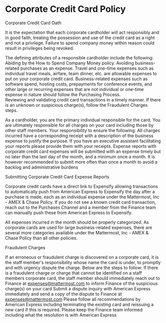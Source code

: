 # Corporate Credit Card Policy

Corporate Credit Card Oath

It is the expectation that each corporate cardholder will act responsibly and in good faith, treating the possession and use of the credit card as a right and not a privilege. Failure to spend company money within reason could result in privileges being revoked. 

The defining attributes of a responsible cardholder include the following:
Abiding by the How to Spend Company Money policy.
Avoiding business-related purchases as an expense. Travel and one-time expenses such as individual travel meals, airfare, team dinner, etc. are allowable expenses to put on your corporate credit card. Business-related expenses such as software spend, hosting costs, prepayments for conference events, and other large or recurring expenses that are not individual or one-time expense in nature should follow the Purchasing Process.  
Reviewing and validating credit card transactions in a timely manner. If there is an unknown or suspicious charge(s), follow the Fraudulent Charges steps.

As a cardholder, you are the primary individual responsible for the card. You are ultimately responsible for all charges on your card including those by other staff members. Your responsibility to ensure the following:
All charges incurred have a corresponding receipt with a description of the business expense to justify the purpose. If you have an executive assistant facilitating your reports please provide them with your receipts.
Expense reports with corporate credit card expenses will be submitted with an expense timely but no later than the last day of the month, and a minimum once a month. It is however recommended to submit more often than once a month to avoid a backlog and administrative burdens

Submitting Corporate Credit Card Expense Reports

Corporate credit cards have a direct link to Expensify allowing transactions to automatically push from American Express to Expensify the day after a purchase is made, each as an individual expense under the Mattermost, Inc - AMEX & Chase Policy. If you do not see a known credit card transaction, reach out to the Purchases Channel and a member from the Finance team can manually push these from American Express to Expensify. 

All expenses incurred in the month should be properly categorized. As corporate cards are used for large business-related expenses, there are several more categories available under the Mattermost, Inc - AMEX & Chase Policy than all other policies. 

Fraudulent Charges

If an erroneous or fraudulent charge is discovered on a corporate card, it is the staff member's responsibility whose name the card is under, to promptly and with urgency dispute the charge. Below are the steps to follow:‌
If there is a fraudulent charge or charge that cannot be identified on a staff members corporate card, the staff member should immediately reach out to Finance at expenses@mattermost.com to inform Finance of the suspicious charge(s) on your card
Submit a dispute inquiry with American Express immediately and send a copy of the dispute to Finance at expenses@mattermost.com 
Please follow all recommendations by American Express including terminating the existing card and reissuing a new card if this is required. Please keep the Finance team informed including what the resolution is with American Express 
